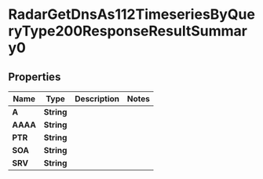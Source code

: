 

# RadarGetDnsAs112TimeseriesByQueryType200ResponseResultSummary0


## Properties

| Name | Type | Description | Notes |
|------------ | ------------- | ------------- | -------------|
|**A** | **String** |  |  |
|**AAAA** | **String** |  |  |
|**PTR** | **String** |  |  |
|**SOA** | **String** |  |  |
|**SRV** | **String** |  |  |



